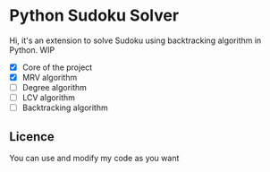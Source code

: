 # Python Sudoku Solver
Hi, it's an extension to solve Sudoku using backtracking algorithm in Python. WIP

 - [x] Core of the project
 - [x] MRV algorithm
 - [ ] Degree algorithm
 - [ ] LCV algorithm
 - [ ] Backtracking algorithm
 
 ## Licence
You can use and modify my code as you want
